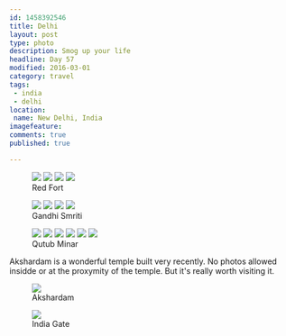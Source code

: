 ```yaml
---
id: 1458392546
title: Delhi
layout: post
type: photo
description: Smog up your life
headline: Day 57
modified: 2016-03-01
category: travel
tags:
 - india
 - delhi
location:
 name: New Delhi, India
imagefeature: 
comments: true
published: true

---
```


<figure class="half">
  <a href="/images/in/delhi/red_fort_1.jpg"><img src="/images/scale/in/delhi/red_fort_1.jpg"/></a>
  <a href="/images/in/delhi/red_fort_2.jpg"><img src="/images/scale/in/delhi/red_fort_2.jpg"/></a>
  <a href="/images/in/delhi/red_fort_3.jpg"><img src="/images/scale/in/delhi/red_fort_3.jpg"/></a>
  <a href="/images/in/delhi/red_fort_4.jpg"><img src="/images/scale/in/delhi/red_fort_4.jpg"/></a>
  <figcaption>Red Fort</figcaption>
</figure>

<figure class="quarter">
  <a href="/images/in/delhi/parc_2.jpg"><img src="/images/scale/in/delhi/parc_2.jpg"/></a>
  <a href="/images/in/delhi/parc_1.jpg"><img src="/images/scale/in/delhi/parc_1.jpg"/></a>
  <a href="/images/in/delhi/parc_3.jpg"><img src="/images/scale/in/delhi/parc_3.jpg"/></a>
  <a href="/images/in/delhi/parc_4.jpg"><img src="/images/scale/in/delhi/parc_4.jpg"/></a>
  <figcaption>Gandhi Smriti</figcaption>
</figure>

<figure class="third">
  <a href="/images/in/delhi/qutub_3.jpg"><img src="/images/scale/in/delhi/qutub_3.jpg"/></a>
  <a href="/images/in/delhi/qutub_4.jpg"><img src="/images/scale/in/delhi/qutub_4.jpg"/></a>
  <a href="/images/in/delhi/qutub_15.jpg"><img src="/images/scale/in/delhi/qutub_15.jpg"/></a>
  <a href="/images/in/delhi/qutub_7.jpg"><img src="/images/scale/in/delhi/qutub_7.jpg"/></a>
  <a href="/images/in/delhi/qutub_5.jpg"><img src="/images/scale/in/delhi/qutub_5.jpg"/></a>
  <a href="/images/in/delhi/qutub_13.jpg"><img src="/images/scale/in/delhi/qutub_13.jpg"/></a>
  <figcaption>Qutub Minar</figcaption>
</figure>

Akshardam is a wonderful temple built very recently. No photos allowed insidde or at the proxymity of the temple. But it's really worth visiting it.

<figure class="">
  <a href="/images/in/delhi/akshardam.jpg"><img src="/images/scale/in/delhi/akshardam.jpg"/></a>
  <figcaption>Akshardam</figcaption>
</figure>

<figure class="">
  <a href="/images/in/delhi/india_gate.jpg"><img src="/images/scale/in/delhi/india_gate.jpg"/></a>
  <figcaption>India Gate</figcaption>
</figure>
